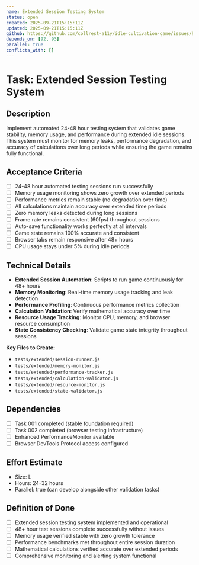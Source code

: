 ```yaml
---
name: Extended Session Testing System
status: open
created: 2025-09-21T15:15:11Z
updated: 2025-09-21T15:15:11Z
github: https://github.com/collrest-a11y/idle-cultivation-game/issues/94
depends_on: [92, 93]
parallel: true
conflicts_with: []
---
```


# Task: Extended Session Testing System

## Description
Implement automated 24-48 hour testing system that validates game stability, memory usage, and performance during extended idle sessions. This system must monitor for memory leaks, performance degradation, and accuracy of calculations over long periods while ensuring the game remains fully functional.

## Acceptance Criteria
- [ ] 24-48 hour automated testing sessions run successfully
- [ ] Memory usage monitoring shows zero growth over extended periods
- [ ] Performance metrics remain stable (no degradation over time)
- [ ] All calculations maintain accuracy over extended time periods
- [ ] Zero memory leaks detected during long sessions
- [ ] Frame rate remains consistent (60fps) throughout sessions
- [ ] Auto-save functionality works perfectly at all intervals
- [ ] Game state remains 100% accurate and consistent
- [ ] Browser tabs remain responsive after 48+ hours
- [ ] CPU usage stays under 5% during idle periods

## Technical Details
- **Extended Session Automation**: Scripts to run game continuously for 48+ hours
- **Memory Monitoring**: Real-time memory usage tracking and leak detection
- **Performance Profiling**: Continuous performance metrics collection
- **Calculation Validation**: Verify mathematical accuracy over time
- **Resource Usage Tracking**: Monitor CPU, memory, and browser resource consumption
- **State Consistency Checking**: Validate game state integrity throughout sessions

**Key Files to Create:**
- `tests/extended/session-runner.js`
- `tests/extended/memory-monitor.js`
- `tests/extended/performance-tracker.js`
- `tests/extended/calculation-validator.js`
- `tests/extended/resource-monitor.js`
- `tests/extended/state-validator.js`

## Dependencies
- [ ] Task 001 completed (stable foundation required)
- [ ] Task 002 completed (browser testing infrastructure)
- [ ] Enhanced PerformanceMonitor available
- [ ] Browser DevTools Protocol access configured

## Effort Estimate
- Size: L
- Hours: 24-32 hours
- Parallel: true (can develop alongside other validation tasks)

## Definition of Done
- [ ] Extended session testing system implemented and operational
- [ ] 48+ hour test sessions complete successfully without issues
- [ ] Memory usage verified stable with zero growth tolerance
- [ ] Performance benchmarks met throughout entire session duration
- [ ] Mathematical calculations verified accurate over extended periods
- [ ] Comprehensive monitoring and alerting system functional